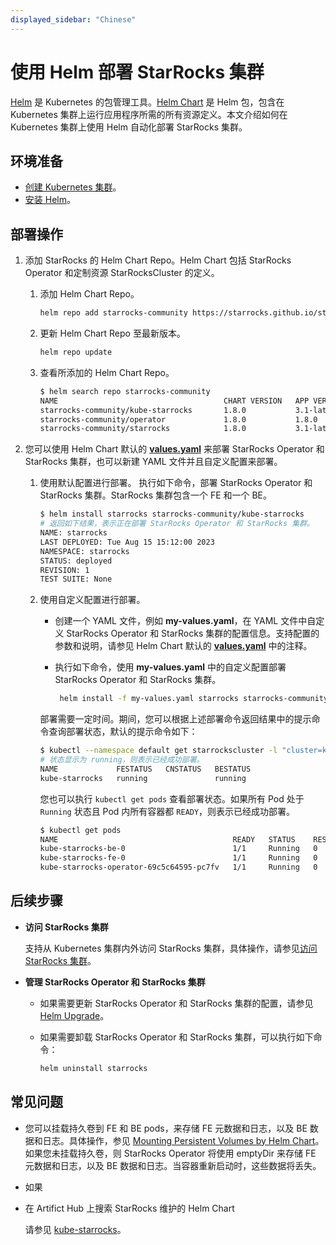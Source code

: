 ```yaml
---
displayed_sidebar: "Chinese"
---
```


# 使用 Helm 部署 StarRocks 集群

[Helm](https://helm.sh/) 是 Kubernetes 的包管理工具。[Helm Chart](https://helm.sh/docs/topics/charts/) 是 Helm 包，包含在 Kubernetes 集群上运行应用程序所需的所有资源定义。本文介绍如何在 Kubernetes 集群上使用 Helm 自动化部署 StarRocks 集群。

## 环境准备

- [创建 Kubernetes 集群](./sr_operator.md#创建-kubernetes-集群)。
- [安装 Helm](https://helm.sh/docs/intro/quickstart/)。

## 部署操作

1. 添加 StarRocks 的 Helm Chart Repo。Helm Chart 包括 StarRocks Operator 和定制资源 StarRocksCluster 的定义。
    1. 添加 Helm Chart Repo。

       ```Bash
       helm repo add starrocks-community https://starrocks.github.io/starrocks-kubernetes-operator
       ```

    2. 更新 Helm Chart Repo 至最新版本。

       ```Bash
       helm repo update
       ```

    3. 查看所添加的 Helm Chart Repo。

       ```Bash
       $ helm search repo starrocks-community
       NAME                                     CHART VERSION   APP VERSION   DESCRIPTION
       starrocks-community/kube-starrocks       1.8.0           3.1-latest    kube-starrocks includes two subcharts, starrock...
       starrocks-community/operator             1.8.0           1.8.0         A Helm chart for StarRocks operator
       starrocks-community/starrocks            1.8.0           3.1-latest    A Helm chart for StarRocks cluster
       ```

2. 您可以使用 Helm Chart 默认的 **[values.yaml](https://github.com/StarRocks/starrocks-kubernetes-operator/blob/main/helm-charts/charts/kube-starrocks/values.yaml)** 来部署 StarRocks Operator 和 StarRocks 集群，也可以新建 YAML 文件并且自定义配置来部署。

    1. 使用默认配置进行部署。
       执行如下命令，部署 StarRocks Operator 和 StarRocks 集群。StarRocks 集群包含一个 FE 和一个 BE。

       ```Bash
       $ helm install starrocks starrocks-community/kube-starrocks
       # 返回如下结果，表示正在部署 StarRocks Operator 和 StarRocks 集群。
       NAME: starrocks
       LAST DEPLOYED: Tue Aug 15 15:12:00 2023
       NAMESPACE: starrocks
       STATUS: deployed
       REVISION: 1
       TEST SUITE: None
       ```

    2. 使用自定义配置进行部署。
        - 创建一个 YAML 文件，例如 **my-values.yaml**，在 YAML 文件中自定义 StarRocks Operator 和 StarRocks
          集群的配置信息。支持配置的参数和说明，请参见 Helm Chart 默认的 **[values.yaml](https://github.com/StarRocks/starrocks-kubernetes-operator/blob/main/helm-charts/charts/kube-starrocks/values.yaml)** 中的注释。
        - 执行如下命令，使用 **my-values.yaml** 中的自定义配置部署 StarRocks Operator 和 StarRocks 集群。

          ```Bash
           helm install -f my-values.yaml starrocks starrocks-community/kube-starrocks
          ```

        部署需要一定时间。期间，您可以根据上述部署命令返回结果中的提示命令查询部署状态，默认的提示命令如下：

       ```Bash
       $ kubectl --namespace default get starrockscluster -l "cluster=kube-starrocks"
       # 状态显示为 running，则表示已经成功部署。
       NAME             FESTATUS   CNSTATUS   BESTATUS
       kube-starrocks   running               running
       ```

       您也可以执行 `kubectl get pods` 查看部署状态。如果所有 Pod 处于 `Running` 状态且 Pod 内所有容器都 `READY`，则表示已经成功部署。

       ```Bash
       $ kubectl get pods
       NAME                                       READY   STATUS    RESTARTS   AGE
       kube-starrocks-be-0                        1/1     Running   0          2m50s
       kube-starrocks-fe-0                        1/1     Running   0          4m31s
       kube-starrocks-operator-69c5c64595-pc7fv   1/1     Running   0          4m50s
       ```

## 后续步骤

- **访问 StarRocks 集群**

   支持从 Kubernetes 集群内外访问 StarRocks 集群，具体操作，请参见[访问 StarRocks 集群](./sr_operator.md#访问-starrocks-集群)。

- **管理 StarRocks Operator 和 StarRocks 集群**

  - 如果需要更新 StarRocks Operator 和 StarRocks 集群的配置，请参见 [Helm Upgrade](https://helm.sh/docs/helm/helm_upgrade/)。
  - 如果需要卸载 StarRocks Operator 和 StarRocks 集群，可以执行如下命令：

     ```Bash
     helm uninstall starrocks
     ```

## 常见问题

- 您可以挂载持久卷到 FE 和 BE pods，来存储 FE 元数据和日志，以及 BE 数据和日志。具体操作，参见 [Mounting Persistent Volumes by Helm Chart](https://github.com/StarRocks/starrocks-kubernetes-operator/blob/main/doc/mount_persistent_volume_howto.md#2-mounting-persistent-volumes-by-helm-chart)。如果您未挂载持久卷，则 StarRocks Operator 将使用 emptyDir 来存储 FE 元数据和日志，以及 BE 数据和日志。当容器重新启动时，这些数据将丢失。

- 如果

- 在 Artifict Hub 上搜索 StarRocks 维护的 Helm Chart

  请参见 [kube-starrocks](https://artifacthub.io/packages/helm/kube-starrocks/kube-starrocks)。
